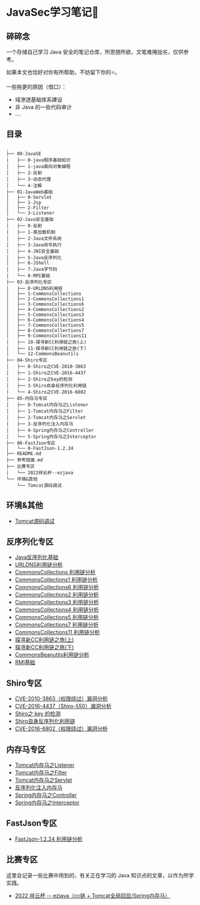 # JavaSec学习笔记📝

## 碎碎念

一个存储自己学习 Java 安全的笔记仓库，所思随所欲，文笔难掩拙劣，仅供参考。

如果本文也恰好对你有所帮助，不妨留下你的⭐️。



一些拖更的原因（借口）：

- 域渗透基础体系建设
- 非 Java 的一些代码审计
- ....

## 目录

```
.
├── 00-JavaSE
│   ├── 0-java程序基础知识
│   ├── 1-java面向对象编程
│   ├── 2-反射
│   ├── 3-动态代理
│   └── 4-注解
├── 01-JavaWeb基础
│   ├── 0-Servlet
│   ├── 1-Jsp
│   ├── 2-Filter
│   └── 3-Listener
├── 02-Java安全基础
│   ├── 0-反射
│   ├── 1-类加载机制
│   ├── 2-Java文件系统
│   ├── 3-Java命令执行
│   ├── 4-JNI安全基础
│   ├── 5-Java反序列化
│   ├── 6-JShell
│   ├── 7-Java字节码
│   └── 8-RMI基础
├── 03-反序列化专区
│   ├── 0-URLDNS利用链
│   ├── 1-CommonsCollections
│   ├── 2-CommonsCollections1
│   ├── 3-CommonsCollections6
│   ├── 4-CommonsCollections2
│   ├── 5-CommonsCollections3
│   ├── 6-CommonsCollections4
│   ├── 7-CommonsCollections5
│   ├── 8-CommonsCollections7
│   ├── 9-CommonsCollections11
│   ├── 10-探寻新CC利用链之旅(上)
│   ├── 11-探寻新CC利用链之旅(下)
│   └── 12-CommonsBeanutils
├── 04-Shiro专区
│   ├── 0-Shiro之CVE-2010-3863
│   ├── 1-Shiro之CVE-2016-4437
│   ├── 2-Shiro之key的检测
│   ├── 3-Shiro自身反序列化利用链
│   └── 4-Shiro之CVE-2016-6802
├── 05-内存马专区
│   ├── 0-Tomcat内存马之Listener
│   ├── 1-Tomcat内存马之Filter
│   ├── 2-Tomcat内存马之Servlet
│   ├── 3-反序列化注入内存马
│   ├── 4-Spring内存马之Controller
│   └── 5-Spring内存马之Interceptor
├── 06-FastJson专区
│   └── 0-FastJson-1.2.24
├── README.md
├── 参考链接.md
├── 比赛专区
│   └── 2022祥云杯--ezjava
└── 环境&其他
    └── Tomcat源码调试
```

## 环境&其他

- [Tomcat源码调试](./环境&其他/Tomcat源码调试/Tomcat源码调试.md)

## 反序列化专区

- [Java反序列化基础](./02-Java安全基础/5-Java反序列化/Java反序列化.md)
- [URLDNS利用链分析](./03-反序列化专区/0-URLDNS利用链/URLDNS利用链.md)
- [CommonsCollections 利用链分析](./03-反序列化专区/1-CommonsCollections/CommonsCollections.md)
- [CommonsCollections1 利用链分析](./03-反序列化专区/2-CommonsCollections1/CommonsCollections1.md)
- [CommonsCollections6 利用链分析](./03-反序列化专区/3-CommonsCollections6/CommonsCollections6.md)
- [CommonsCollections2 利用链分析](./03-反序列化专区/4-CommonsCollections2/CommonsCollections2.md)
- [CommonsCollections3 利用链分析](./03-反序列化专区/5-CommonsCollections3/CommonsCollections3.md)
- [CommonsCollections4 利用链分析](./03-反序列化专区/6-CommonsCollections4/CommonsCollections4.md)
- [CommonsCollections5 利用链分析](./03-反序列化专区/7-CommonsCollections5/CommonsCollections5.md)
- [CommonsCollections7 利用链分析](./03-反序列化专区/8-CommonsCollections7/CommonsCollections7.md)
- [CommonsCollections11 利用链分析](./03-反序列化专区/9-CommonsCollections11/CommonsCollections11.md)
- [探寻新CC利用链之旅(上)](./03-反序列化专区/10-探寻新CC利用链之旅(上)/index.md)
- [探寻新CC利用链之旅(下)](./03-反序列化专区/11-探寻新CC利用链之旅(下)/index.md)
- [CommonsBeanutils利用链分析](./03-反序列化专区/12-CommonsBeanutils/index.md)
- [RMI基础](./03-反序列化专区/13-RMI基础/index.md)

## Shiro专区

- [CVE-2010-3863（权限绕过）漏洞分析](./04-Shiro专区/0-Shiro之CVE-2010-3863/index.md)
- [CVE-2016-4437（Shiro-550）漏洞分析](./04-Shiro专区/1-Shiro之CVE-2016-4437/index.md)
- [Shiro之 key 的检测](./04-Shiro专区/2-Shiro之key的检测/index.md)
- [Shiro自身反序列化利用链](./04-Shiro专区/3-Shiro自身反序列化利用链/index.md)
- [CVE-2016-6802（权限绕过）漏洞分析](./04-Shiro专区/4-Shiro之CVE-2016-6802/index.md)

## 内存马专区

- [Tomcat内存马之Listener](./05-内存马专区/0-Tomcat内存马之Listener/Listener内存马.md)
- [Tomcat内存马之Filter](./05-内存马专区/1-Tomcat内存马之Filter/Filter内存马.md)
- [Tomcat内存马之Servlet](./05-内存马专区/2-Tomcat内存马之Servlet/Servlet内存马.md)
- [反序列化注入内存马](./05-内存马专区/3-反序列化注入内存马/反序列化注入内存马.md)
- [Spring内存马之Controller](./05-内存马专区/4-Spring内存马之Controller/Controller内存马.md)
- [Spring内存马之Interceptor](./05-内存马专区/5-Spring内存马之Interceptor/Interceptor内存马.md)

## FastJson专区

- [FastJson-1.2.24 利用链分析](./06-FastJson专区/0-FastJson-1.2.24/index.md)

## 比赛专区

这里会记录一些比赛中用到的，有关正在学习的 Java 知识点的文章，以作为所学实践。

- [2022 祥云杯 -- ezjava（cc链 + Tomcat全局回显/Spring内存马）](./比赛专区/2022祥云杯--ezjava/index.md)
